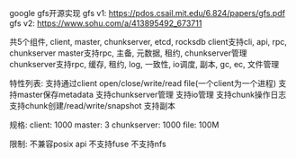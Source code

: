 google gfs开源实现
gfs v1:
https://pdos.csail.mit.edu/6.824/papers/gfs.pdf
gfs v2:
https://www.sohu.com/a/413895492_673711

共5个组件, client, master, chunkserver, etcd, rocksdb 
client支持cli, api, rpc, chunkserver
master支持rpc, 主备, 元数据, 租约, chunkserver管理
chunkserver支持rpc, 缓存, 租约, log, 一致性, io调度, 副本, gc, ec, 文件管理

特性列表:
支持通过client open/close/write/read file(一个client为一个进程)
支持master保存metadata
支持chunkserver管理
支持io管理
支持chunk操作日志
支持chunk创建/read/write/snapshot
支持副本

规格:
client: 1000
master: 3
chunkserver: 1000
file: 100M

限制: 
不兼容posix api
不支持fuse
不支持nfs